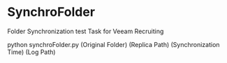 # SynchroFolder
Folder Synchronization test Task for Veeam Recruiting

python synchroFolder.py (Original Folder) (Replica Path) (Synchronization Time) (Log Path)